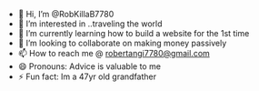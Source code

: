 - 👋 Hi, I’m @RobKillaB7780
- 👀 I’m interested in ..traveling the world 
- 🌱 I’m currently learning how to build a website for the 1st time 
- 💞️ I’m looking to collaborate on making money passively 
- 📫 How to reach me @ robertangi7780@gmail.com
- 😄 Pronouns: Advice is valuable to me 
- ⚡ Fun fact: Im a 47yr old grandfather 

<!---
RobKillaB7780/RobKillaB7780 is a ✨ special ✨ repository because its `README.md` (this file) appears on your GitHub profile.
You can click the Preview link to take a look at your changes.
--->

